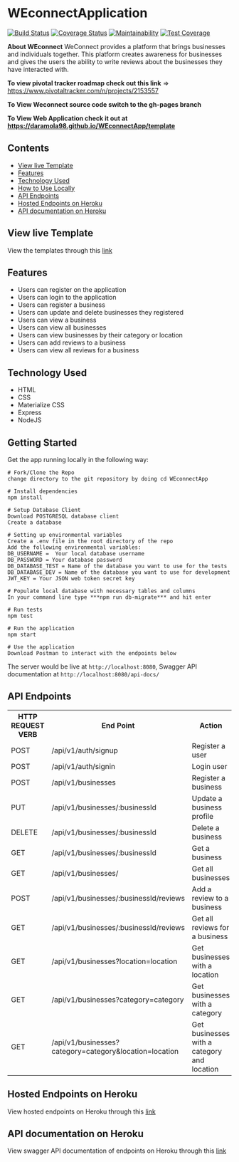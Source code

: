 # WEconnectApplication
[![Build Status](https://travis-ci.org/Daramola98/WEconnectApp.svg?branch=develop)](https://travis-ci.org/Daramola98/WEconnectApp) [![Coverage Status](https://coveralls.io/repos/github/Daramola98/WEconnectApp/badge.svg?branch=develop)](https://coveralls.io/github/Daramola98/WEconnectApp?branch=develop) [![Maintainability](https://api.codeclimate.com/v1/badges/0d95425a0e5fa2106ac8/maintainability)](https://codeclimate.com/github/Daramola98/WEconnectApp/maintainability) [![Test Coverage](https://api.codeclimate.com/v1/badges/0d95425a0e5fa2106ac8/test_coverage)](https://codeclimate.com/github/Daramola98/WEconnectApp/test_coverage)

**About WEconnect**
WeConnect provides a platform that brings businesses and individuals together. This platform
creates awareness for businesses and gives the users the ability to write reviews about the
businesses they have interacted with.

**To view pivotal tracker roadmap check out this link** => https://www.pivotaltracker.com/n/projects/2153557

**To View Weconnect source code switch to the gh-pages branch**

**To View Web Application check it out at https://daramola98.github.io/WEconnectApp/template**

## Contents
- [View live Template](#view-live-template)
- [Features](#features)
- [Technology Used](#technology-used)
- [How to Use Locally](#getting-started)
- [API Endpoints](#api-endpoints)
- [Hosted Endpoints on Heroku](#hosted-endpoints-on-heroku)
- [API documentation on Heroku](#api-documentation-on-heroku)

## View live Template
View the templates through this [link](https://daramola98.github.io/WEconnectApp/template)

## Features
* Users can register on the application
* Users can login to the application
* Users can register a business
* Users can update and delete businesses they registered
* Users can view a business
* Users can view all businesses
* Users can view businesses by their category or location
* Users can add reviews to a business
* Users can view all reviews for a business

## Technology Used
* HTML
* CSS
* Materialize CSS
* Express
* NodeJS

## Getting Started
Get the app running locally in the following way:
```
# Fork/Clone the Repo
change directory to the git repository by doing cd WEconnectApp

# Install dependencies
npm install

# Setup Database Client
Download POSTGRESQL database client
Create a database

# Setting up environmental variables
Create a .env file in the root directory of the repo
Add the following environmental variables:
DB_USERNAME =  Your local database username
DB_PASSWORD = Your database password
DB_DATABASE_TEST = Name of the database you want to use for the tests
DB_DATABASE_DEV = Name of the database you want to use for development
JWT_KEY = Your JSON web token secret key 

# Populate local database with necessary tables and columns
In your command line type ***npm run db-migrate*** and hit enter

# Run tests
npm test

# Run the application
npm start

# Use the application
Download Postman to interact with the endpoints below

```
The server would be live at `http://localhost:8080`,
Swagger API documentation at `http://localhost:8080/api-docs/`

## API Endpoints
<table>
  <tr>
      <th>HTTP REQUEST VERB</th>
      <th>End Point</th>
      <th>Action</th>
  </tr>
  <tr>
      <td>POST</td>
      <td>/api/v1/auth/signup</td>
      <td>Register a user</td>
  </tr>
  <tr>
      <td>POST</td>
      <td>/api/v1/auth/signin</td>
      <td>Login user</td>
  </tr>
  <tr>
      <td>POST</td>
      <td>/api/v1/businesses</td>
      <td>Register a business</td>
  </tr>
  <tr>
      <td>PUT</td>
      <td>/api/v1/businesses/:businessId</td>
      <td>Update a business profile</td>
  </tr>
  <tr>
      <td>DELETE</td>
      <td>/api/v1/businesses/:businessId</td>
      <td>Delete a business</td>
  </tr>
  <tr>
      <td>GET</td>
      <td>/api/v1/businesses/:businessId</td>
      <td>Get a business</td>
  </tr>
  <tr>
      <td>GET</td>
      <td>/api/v1/businesses/</td>
      <td>Get all businesses</td>
  </tr>
  <tr>
      <td>POST</td>
      <td>/api/v1/businesses/:businessId/reviews</td>
      <td>Add a review to a business</td>
  </tr>
  <tr>
      <td>GET</td>
      <td>/api/v1/businesses/:businessId/reviews</td>
      <td>Get all reviews for a business</td>
  </tr>
  <tr>
      <td>GET</td>
      <td>/api/v1/businesses?location=location</td>
      <td>Get businesses with a location</td>
  </tr>
  </tr>
      <td>GET</td>
      <td>/api/v1/businesses?category=category</td>
      <td>Get businesses with a category</td>
  </tr>
  <tr>
      <td>GET</td>
      <td>/api/v1/businesses?category=category&location=location</td>
      <td>Get businesses with a category and location</td>
  </tr>
</table>

## Hosted Endpoints on Heroku
View hosted endpoints on Heroku through this [link](https://weconnect-api.herokuapp.com/)

## API documentation on Heroku
View swagger API documentation of endpoints on Heroku through this [link](https://weconnect-api.herokuapp.com/api-docs/)